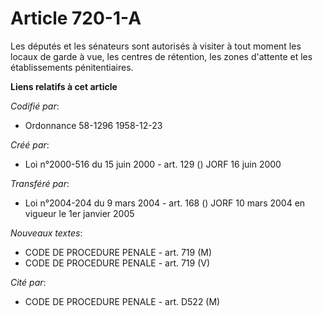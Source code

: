 # Article 720-1-A

Les députés et les sénateurs sont autorisés à visiter à tout moment les locaux de garde à vue, les centres de rétention, les
zones d'attente et les établissements pénitentiaires.

**Liens relatifs à cet article**

_Codifié par_:

  - Ordonnance 58-1296 1958-12-23

_Créé par_:

  - Loi n°2000-516 du 15 juin 2000 - art. 129 () JORF 16 juin 2000

_Transféré par_:

  - Loi n°2004-204 du 9 mars 2004 - art. 168 () JORF 10 mars 2004 en vigueur le 1er janvier 2005

_Nouveaux textes_:

  - CODE DE PROCEDURE PENALE - art. 719 (M)
  - CODE DE PROCEDURE PENALE - art. 719 (V)

_Cité par_:

  - CODE DE PROCEDURE PENALE - art. D522 (M)
